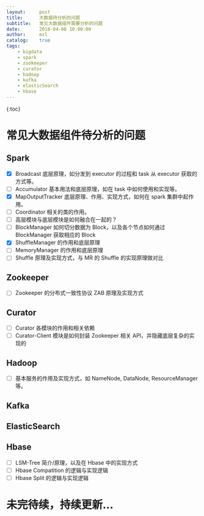 ```yaml
---          
layout:     post
title:      大数据待分析的问题 
subtitle:   常见大数据组件需要分析的问题
date:       2018-04-08 10:00:00
author:     mzl 
catalog:    true
tags:        
    - bigdata
    - spark
    - zookeeper
    - curator
    - hadoop
    - kafka
    - elasticSearch
    - hbase
---          
```

             
{:toc}
# 常见大数据组件待分析的问题

## Spark
- [x] Broadcast 底层原理，如分发到 executor 的过程和 task 从 executor 获取的方式等。
- [ ] Accumulator 基本用法和底层原理，如在 task 中如何使用和实现等。
- [x] MapOutputTracker 底层原理、作用、实现方式，如何在 spark 集群中起作用。
- [ ] Coordinator 相关的类的作用。
- [ ] 高层模块与底层模块是如何融合在一起的？
- [ ] BlockManager 如何切分数据为 Block，以及各个节点如何通过 BlockManager 获取相应的 Block
- [x] ShuffleManager 的作用和底层原理
- [ ] MemoryManager 的作用和底层原理
- [ ] Shuffle 原理及实现方式，与 MR 的 Shuffle 的实现原理做对比

## Zookeeper

- [ ] Zookeeper 的分布式一致性协议 ZAB 原理及实现方式

## Curator

- [ ] Curator 各模块的作用和相关依赖
- [ ] Curator-Client 模块是如何封装 Zookeeper 相关 API，并隐藏底层复杂的实现的

## Hadoop

- [ ] 基本服务的作用及实现方式，如 NameNode, DataNode, ResourceManager 等。


## Kafka

## ElasticSearch

## Hbase

- [ ] LSM-Tree 简介/原理，以及在 Hbase 中的实现方式
- [ ] Hbase Compatition 的逻辑与实现逻辑
- [ ] Hbase Split 的逻辑与实现逻辑

# 未完待续，持续更新...
